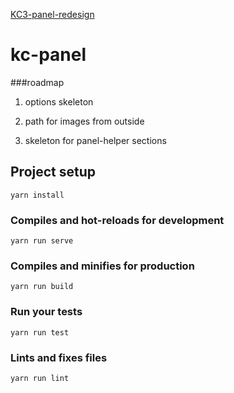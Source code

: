 [KC3-panel-redesign](https://dynamicstop.github.io/KC3-panel-redesign/)

# kc-panel

###roadmap

1. options skeleton

2. path for images from outside

3. skeleton for panel-helper sections 

## Project setup
```
yarn install
```

### Compiles and hot-reloads for development
```
yarn run serve
```

### Compiles and minifies for production
```
yarn run build
```

### Run your tests
```
yarn run test
```

### Lints and fixes files
```
yarn run lint
```
